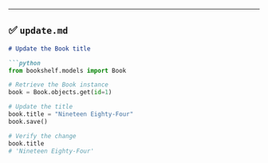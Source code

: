 
---

## ✅ `update.md`

```markdown
# Update the Book title

```python
from bookshelf.models import Book

# Retrieve the Book instance
book = Book.objects.get(id=1)

# Update the title
book.title = "Nineteen Eighty-Four"
book.save()

# Verify the change
book.title
# 'Nineteen Eighty-Four'
